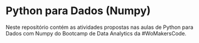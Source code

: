 # Python para Dados (Numpy)

Neste repositório contém as atividades propostas nas aulas de Python para Dados com Numpy do Bootcamp de Data Analytics da #WoMakersCode.
